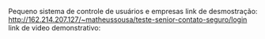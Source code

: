 Pequeno sistema de controle de usuários e empresas
link de desmostração: http://162.214.207.127/~matheussousa/teste-senior-contato-seguro/login
link de video demonstrativo: 
